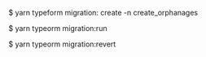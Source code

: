 $ yarn typeform migration: create -n create_orphanages

$ yarn typeorm migration:run

$ yarn typeorm migration:revert
